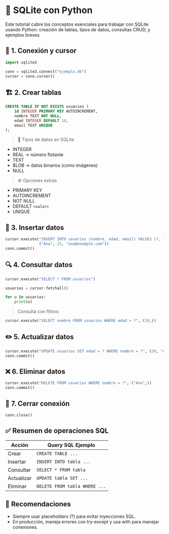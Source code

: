 # 🐍 SQLite con Python

Este tutorial cubre los conceptos esenciales para trabajar con SQLite usando Python: creación de tablas, tipos de datos, consultas CRUD, y ejemplos breves.

## 🔧 1. Conexión y cursor

```python
import sqlite3

conn = sqlite3.connect("ejemplo.db")
cursor = conn.cursor()
```

## 🏗 2. Crear tablas

```sql
CREATE TABLE IF NOT EXISTS usuarios (
    id INTEGER PRIMARY KEY AUTOINCREMENT,
    nombre TEXT NOT NULL,
    edad INTEGER DEFAULT 18,
    email TEXT UNIQUE
);
```

> 📌 Tipos de datos en SQLite

* INTEGER
* REAL → número flotante
* TEXT
* BLOB → datos binarios (como imágenes)
* NULL

> ⚙️ Opciones extras

* PRIMARY KEY
* AUTOINCREMENT
* NOT NULL
* DEFAULT `<valor>`
* UNIQUE

## 📝 3. Insertar datos

```python
cursor.execute("INSERT INTO usuarios (nombre, edad, email) VALUES (?, ?, ?)", 
               ("Ana", 25, "ana@example.com"))
conn.commit()
```

## 🔍 4. Consultar datos

```python
cursor.execute("SELECT * FROM usuarios")

usuarios = cursor.fetchall()

for u in usuarios:
    print(u)
```

> Consulta con filtros:

```python
cursor.execute("SELECT nombre FROM usuarios WHERE edad > ?", (20,))
```

## ✏️ 5. Actualizar datos

```python
cursor.execute("UPDATE usuarios SET edad = ? WHERE nombre = ?", (30, "Ana"))
conn.commit()
```

## ❌ 6. Eliminar datos

```python
cursor.execute("DELETE FROM usuarios WHERE nombre = ?", ("Ana",))
conn.commit()
```


## 🧹 7. Cerrar conexión

```python
conn.close()
```

## ✅ Resumen de operaciones SQL


Acción| Query SQL Ejemplo
---|---
Crear | `CREATE TABLE ...`
Insertar | `INSERT INTO tabla ...`
Consultar | `SELECT * FROM tabla`
Actualizar | `UPDATE tabla SET ...`
Eliminar | `DELETE FROM tabla WHERE ...`

## 🧪 Recomendaciones

* Siempre usar placeholders (?) para evitar inyecciones SQL.
* En producción, maneja errores con try-except y usa with para manejar conexiones.
